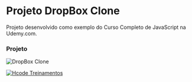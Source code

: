 # Projeto DropBox Clone


Projeto desenvolvido como exemplo do Curso Completo de JavaScript na Udemy.com.

### Projeto
![DropBox Clone](https://firebasestorage.googleapis.com/v0/b/hcode-com-br.appspot.com/o/DropBoxClone.jpg?alt=media&token=d59cad0c-440d-4516-88f2-da904b9bb443)

[![Hcode Treinamentos](https://www.hcode.com.br/res/img/hcode-200x100.png)](https://www.hcode.com.br)
